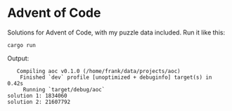 # Advent of Code
Solutions for Advent of Code, with my puzzle data included. Run it like this:
```
cargo run
```
Output:
```
   Compiling aoc v0.1.0 (/home/frank/data/projects/aoc)
    Finished `dev` profile [unoptimized + debuginfo] target(s) in 0.42s
     Running `target/debug/aoc`
solution 1: 1834060
solution 2: 21607792
```
